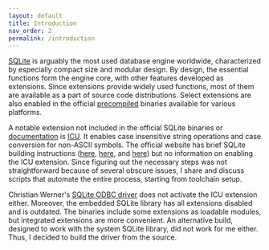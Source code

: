 ```yaml
---
layout: default
title: Introduction
nav_order: 2
permalink: /introduction
---
```


[SQLite][] is arguably the most used database engine worldwide, characterized by especially compact size and modular design. By design, the essential functions form the engine core, with other features developed as extensions. Since extensions provide widely used functions, most of them are available as a part of source code distributions. Select extensions are also enabled in the official [precompiled][SQLite Distros] binaries available for various platforms.

A notable extension not included in the official SQLite binaries or [documentation][SQLite Docs] is [ICU][]. It enables case insensitive string operations and case conversion for non-ASCII symbols. The official website has brief SQLite building instructions ([here][How To Compile SQLite], [here][Compile-time Options], and [here][README.md]) but no information on enabling the ICU extension. Since figuring out the necessary steps was not straightforward because of several obscure issues, I share and discuss scripts that automate the entire process, starting from toolchain setup.

Christian Werner's [SQLite ODBC driver][] does not activate the ICU extension either. Moreover, the embedded SQLite library has all extensions disabled and is outdated. The binaries include some extensions as loadable modules, but integrated extensions are more convenient. An alternative build, designed to work with the system SQLite library, did not work for me either. Thus, I decided to build the driver from the source.


<!-- References -->

[SQLite]: https://sqlite.org
[SQLite Distros]: https://sqlite.org/download.html
[SQLite Docs]: https://sqlite.org/docs.html

[How To Compile SQLite]: https://sqlite.org/howtocompile.html
[Compile-time Options]: https://sqlite.org/compile.html
[README.md]: https://sqlite.org/src/doc/trunk/README.md

[ICU]: https://icu-project.org
[MSYS2]: https://msys2.org

[SQLite ODBC driver]: http://ch-werner.de/sqliteodbc
[SQLite ODBC GitHub]: https://github.com/softace/sqliteodbc
